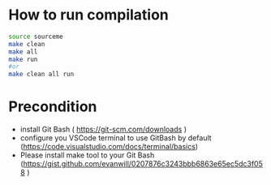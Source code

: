 # How to run compilation

```bash
source sourceme 
make clean
make all 
make run
#or 
make clean all run 

``` 

# Precondition
* install Git Bash ( https://git-scm.com/downloads )
* configure you VSCode terminal to use GitBash by default (https://code.visualstudio.com/docs/terminal/basics)
* Please install make tool to your Git Bash (https://gist.github.com/evanwill/0207876c3243bbb6863e65ec5dc3f058 )